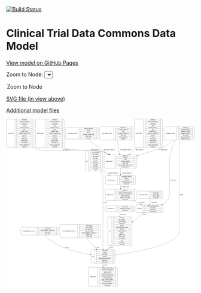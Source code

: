 <link rel='stylesheet' href="assets/style.css">
<link rel='stylesheet' href="https://unpkg.com/leaflet@1.5.1/dist/leaflet.css" integrity="sha512-xwE/Az9zrjBIphAcBb3F6JVqxf46+CDLwfLMHloNu6KEQCAWi6HcDUbeOfBIptF7tcCzusKFjFw2yuvEpDL9wQ==" crossorigin="">
<script type="text/javascript" src="https://code.jquery.com/jquery-3.2.1.min.js"></script>
<script type="text/javascript"  src="https://unpkg.com/leaflet@1.5.1/dist/leaflet.js"></script>
<script type="text/javascript" src="assets/actions.js"></script>

[![Build Status](https://travis-ci.org/CBIIT/ctdc-model.svg?branch=master)](https://travis-ci.org/CBIIT/ctdc-model)

# Clinical Trial Data Commons Data Model

[View model on GitHub Pages](https://cbiit.github.io/ctdc-model/)




Zoom to Node: <select id="node_select">
  <option value="">Zoom to Node</option>
</select>
<div id="model"></div>

<p>
<a href="./model-desc/ctdc-model.svg">SVG file (in view above)</a>
<p>
<a href="./model-desc">Additional model files</a>
<div id='graph' style='display:off;'>
<svg width="2278pt" height="2029pt"
 viewBox="0.00 0.00 2277.50 2029.00" xmlns="http://www.w3.org/2000/svg" xmlns:xlink="http://www.w3.org/1999/xlink">
<g id="graph0" class="graph" transform="scale(1 1) rotate(0) translate(4 2025)">
<title>Perl</title>
<polygon fill="#ffffff" stroke="transparent" points="-4,4 -4,-2025 2273.5,-2025 2273.5,4 -4,4"/>
<!-- drug_eligibility_criterion -->
<g id="node1" class="node">
<title>drug_eligibility_criterion</title>
<path fill="none" stroke="#000000" d="M184.5,-622C184.5,-622 613.5,-622 613.5,-622 619.5,-622 625.5,-628 625.5,-634 625.5,-634 625.5,-702 625.5,-702 625.5,-708 619.5,-714 613.5,-714 613.5,-714 184.5,-714 184.5,-714 178.5,-714 172.5,-708 172.5,-702 172.5,-702 172.5,-634 172.5,-634 172.5,-628 178.5,-622 184.5,-622"/>
<text text-anchor="middle" x="270" y="-664.3" font-family="Times,serif" font-size="14.00" fill="#000000">drug_eligibility_criterion</text>
<polyline fill="none" stroke="#000000" points="367.5,-622 367.5,-714 "/>
<text text-anchor="middle" x="378" y="-664.3" font-family="Times,serif" font-size="14.00" fill="#000000"> </text>
<polyline fill="none" stroke="#000000" points="388.5,-622 388.5,-714 "/>
<text text-anchor="middle" x="496.5" y="-698.8" font-family="Times,serif" font-size="14.00" fill="#000000">criterion_type</text>
<polyline fill="none" stroke="#000000" points="388.5,-691 604.5,-691 "/>
<text text-anchor="middle" x="496.5" y="-675.8" font-family="Times,serif" font-size="14.00" fill="#000000">drug_eligibility_criterion_id</text>
<polyline fill="none" stroke="#000000" points="388.5,-668 604.5,-668 "/>
<text text-anchor="middle" x="496.5" y="-652.8" font-family="Times,serif" font-size="14.00" fill="#000000">drug_name</text>
<polyline fill="none" stroke="#000000" points="388.5,-645 604.5,-645 "/>
<text text-anchor="middle" x="496.5" y="-629.8" font-family="Times,serif" font-size="14.00" fill="#000000">show_node</text>
<polyline fill="none" stroke="#000000" points="604.5,-622 604.5,-714 "/>
<text text-anchor="middle" x="615" y="-664.3" font-family="Times,serif" font-size="14.00" fill="#000000"> </text>
</g>
<!-- arm -->
<g id="node6" class="node">
<title>arm</title>
<path fill="none" stroke="#000000" d="M1033,-282.5C1033,-282.5 1297,-282.5 1297,-282.5 1303,-282.5 1309,-288.5 1309,-294.5 1309,-294.5 1309,-431.5 1309,-431.5 1309,-437.5 1303,-443.5 1297,-443.5 1297,-443.5 1033,-443.5 1033,-443.5 1027,-443.5 1021,-437.5 1021,-431.5 1021,-431.5 1021,-294.5 1021,-294.5 1021,-288.5 1027,-282.5 1033,-282.5"/>
<text text-anchor="middle" x="1043.5" y="-359.3" font-family="Times,serif" font-size="14.00" fill="#000000">arm</text>
<polyline fill="none" stroke="#000000" points="1066,-282.5 1066,-443.5 "/>
<text text-anchor="middle" x="1076.5" y="-359.3" font-family="Times,serif" font-size="14.00" fill="#000000"> </text>
<polyline fill="none" stroke="#000000" points="1087,-282.5 1087,-443.5 "/>
<text text-anchor="middle" x="1187.5" y="-428.3" font-family="Times,serif" font-size="14.00" fill="#000000">arm_drug</text>
<polyline fill="none" stroke="#000000" points="1087,-420.5 1288,-420.5 "/>
<text text-anchor="middle" x="1187.5" y="-405.3" font-family="Times,serif" font-size="14.00" fill="#000000">arm_id</text>
<polyline fill="none" stroke="#000000" points="1087,-397.5 1288,-397.5 "/>
<text text-anchor="middle" x="1187.5" y="-382.3" font-family="Times,serif" font-size="14.00" fill="#000000">arm_target</text>
<polyline fill="none" stroke="#000000" points="1087,-374.5 1288,-374.5 "/>
<text text-anchor="middle" x="1187.5" y="-359.3" font-family="Times,serif" font-size="14.00" fill="#000000">arm_title</text>
<polyline fill="none" stroke="#000000" points="1087,-351.5 1288,-351.5 "/>
<text text-anchor="middle" x="1187.5" y="-336.3" font-family="Times,serif" font-size="14.00" fill="#000000">dbgap_accession_number</text>
<polyline fill="none" stroke="#000000" points="1087,-328.5 1288,-328.5 "/>
<text text-anchor="middle" x="1187.5" y="-313.3" font-family="Times,serif" font-size="14.00" fill="#000000">pubmed_id</text>
<polyline fill="none" stroke="#000000" points="1087,-305.5 1288,-305.5 "/>
<text text-anchor="middle" x="1187.5" y="-290.3" font-family="Times,serif" font-size="14.00" fill="#000000">show_node</text>
<polyline fill="none" stroke="#000000" points="1288,-282.5 1288,-443.5 "/>
<text text-anchor="middle" x="1298.5" y="-359.3" font-family="Times,serif" font-size="14.00" fill="#000000"> </text>
</g>
<!-- drug_eligibility_criterion&#45;&gt;arm -->
<g id="edge19" class="edge">
<title>drug_eligibility_criterion&#45;&gt;arm</title>
<path fill="none" stroke="#000000" d="M449.3307,-621.7524C494.5221,-582.5893 564.3,-527.7385 634,-495 754.3768,-438.4583 901.9046,-404.281 1010.8824,-384.9174"/>
<polygon fill="#000000" stroke="#000000" points="1011.7293,-388.3224 1020.9741,-383.147 1010.5197,-381.4277 1011.7293,-388.3224"/>
<text text-anchor="middle" x="728" y="-465.8" font-family="Times,serif" font-size="14.00" fill="#000000">of_arm</text>
</g>
<!-- gene_fusion_variant -->
<g id="node2" class="node">
<title>gene_fusion_variant</title>
<path fill="none" stroke="#000000" d="M726.5,-1779C726.5,-1779 1093.5,-1779 1093.5,-1779 1099.5,-1779 1105.5,-1785 1105.5,-1791 1105.5,-1791 1105.5,-1905 1105.5,-1905 1105.5,-1911 1099.5,-1917 1093.5,-1917 1093.5,-1917 726.5,-1917 726.5,-1917 720.5,-1917 714.5,-1911 714.5,-1905 714.5,-1905 714.5,-1791 714.5,-1791 714.5,-1785 720.5,-1779 726.5,-1779"/>
<text text-anchor="middle" x="795" y="-1844.3" font-family="Times,serif" font-size="14.00" fill="#000000">gene_fusion_variant</text>
<polyline fill="none" stroke="#000000" points="875.5,-1779 875.5,-1917 "/>
<text text-anchor="middle" x="886" y="-1844.3" font-family="Times,serif" font-size="14.00" fill="#000000"> </text>
<polyline fill="none" stroke="#000000" points="896.5,-1779 896.5,-1917 "/>
<text text-anchor="middle" x="990.5" y="-1901.8" font-family="Times,serif" font-size="14.00" fill="#000000">external_variant_id</text>
<polyline fill="none" stroke="#000000" points="896.5,-1894 1084.5,-1894 "/>
<text text-anchor="middle" x="990.5" y="-1878.8" font-family="Times,serif" font-size="14.00" fill="#000000">gene1</text>
<polyline fill="none" stroke="#000000" points="896.5,-1871 1084.5,-1871 "/>
<text text-anchor="middle" x="990.5" y="-1855.8" font-family="Times,serif" font-size="14.00" fill="#000000">gene2</text>
<polyline fill="none" stroke="#000000" points="896.5,-1848 1084.5,-1848 "/>
<text text-anchor="middle" x="990.5" y="-1832.8" font-family="Times,serif" font-size="14.00" fill="#000000">oncomine_variant_class</text>
<polyline fill="none" stroke="#000000" points="896.5,-1825 1084.5,-1825 "/>
<text text-anchor="middle" x="990.5" y="-1809.8" font-family="Times,serif" font-size="14.00" fill="#000000">show_node</text>
<polyline fill="none" stroke="#000000" points="896.5,-1802 1084.5,-1802 "/>
<text text-anchor="middle" x="990.5" y="-1786.8" font-family="Times,serif" font-size="14.00" fill="#000000">variant_id</text>
<polyline fill="none" stroke="#000000" points="1084.5,-1779 1084.5,-1917 "/>
<text text-anchor="middle" x="1095" y="-1844.3" font-family="Times,serif" font-size="14.00" fill="#000000"> </text>
</g>
<!-- variant_report -->
<g id="node17" class="node">
<title>variant_report</title>
<path fill="none" stroke="#000000" d="M1190,-1428C1190,-1428 1562,-1428 1562,-1428 1568,-1428 1574,-1434 1574,-1440 1574,-1440 1574,-1577 1574,-1577 1574,-1583 1568,-1589 1562,-1589 1562,-1589 1190,-1589 1190,-1589 1184,-1589 1178,-1583 1178,-1577 1178,-1577 1178,-1440 1178,-1440 1178,-1434 1184,-1428 1190,-1428"/>
<text text-anchor="middle" x="1238" y="-1504.8" font-family="Times,serif" font-size="14.00" fill="#000000">variant_report</text>
<polyline fill="none" stroke="#000000" points="1298,-1428 1298,-1589 "/>
<text text-anchor="middle" x="1308.5" y="-1504.8" font-family="Times,serif" font-size="14.00" fill="#000000"> </text>
<polyline fill="none" stroke="#000000" points="1319,-1428 1319,-1589 "/>
<text text-anchor="middle" x="1436" y="-1573.8" font-family="Times,serif" font-size="14.00" fill="#000000">analysis_id</text>
<polyline fill="none" stroke="#000000" points="1319,-1566 1553,-1566 "/>
<text text-anchor="middle" x="1436" y="-1550.8" font-family="Times,serif" font-size="14.00" fill="#000000">cellularity</text>
<polyline fill="none" stroke="#000000" points="1319,-1543 1553,-1543 "/>
<text text-anchor="middle" x="1436" y="-1527.8" font-family="Times,serif" font-size="14.00" fill="#000000">mapd</text>
<polyline fill="none" stroke="#000000" points="1319,-1520 1553,-1520 "/>
<text text-anchor="middle" x="1436" y="-1504.8" font-family="Times,serif" font-size="14.00" fill="#000000">reference_genome</text>
<polyline fill="none" stroke="#000000" points="1319,-1497 1553,-1497 "/>
<text text-anchor="middle" x="1436" y="-1481.8" font-family="Times,serif" font-size="14.00" fill="#000000">show_node</text>
<polyline fill="none" stroke="#000000" points="1319,-1474 1553,-1474 "/>
<text text-anchor="middle" x="1436" y="-1458.8" font-family="Times,serif" font-size="14.00" fill="#000000">torrent_variant_caller_version</text>
<polyline fill="none" stroke="#000000" points="1319,-1451 1553,-1451 "/>
<text text-anchor="middle" x="1436" y="-1435.8" font-family="Times,serif" font-size="14.00" fill="#000000">variant_report_id</text>
<polyline fill="none" stroke="#000000" points="1553,-1428 1553,-1589 "/>
<text text-anchor="middle" x="1563.5" y="-1504.8" font-family="Times,serif" font-size="14.00" fill="#000000"> </text>
</g>
<!-- gene_fusion_variant&#45;&gt;variant_report -->
<g id="edge8" class="edge">
<title>gene_fusion_variant&#45;&gt;variant_report</title>
<path fill="none" stroke="#000000" d="M986.8662,-1778.9391C1024.5234,-1746.2048 1071.1147,-1707.2937 1115,-1675 1152.4289,-1647.4574 1194.3469,-1619.527 1233.4524,-1594.6125"/>
<polygon fill="#000000" stroke="#000000" points="1235.7068,-1597.3271 1242.2737,-1589.0128 1231.9552,-1591.4172 1235.7068,-1597.3271"/>
<text text-anchor="middle" x="1240" y="-1645.8" font-family="Times,serif" font-size="14.00" fill="#000000">gene_fusion_variant_of</text>
</g>
<!-- metastatic_site -->
<g id="node3" class="node">
<title>metastatic_site</title>
<path fill="none" stroke="#000000" d="M1210,-904C1210,-904 1528,-904 1528,-904 1534,-904 1540,-910 1540,-916 1540,-916 1540,-961 1540,-961 1540,-967 1534,-973 1528,-973 1528,-973 1210,-973 1210,-973 1204,-973 1198,-967 1198,-961 1198,-961 1198,-916 1198,-916 1198,-910 1204,-904 1210,-904"/>
<text text-anchor="middle" x="1261.5" y="-934.8" font-family="Times,serif" font-size="14.00" fill="#000000">metastatic_site</text>
<polyline fill="none" stroke="#000000" points="1325,-904 1325,-973 "/>
<text text-anchor="middle" x="1335.5" y="-934.8" font-family="Times,serif" font-size="14.00" fill="#000000"> </text>
<polyline fill="none" stroke="#000000" points="1346,-904 1346,-973 "/>
<text text-anchor="middle" x="1432.5" y="-957.8" font-family="Times,serif" font-size="14.00" fill="#000000">met_site_id</text>
<polyline fill="none" stroke="#000000" points="1346,-950 1519,-950 "/>
<text text-anchor="middle" x="1432.5" y="-934.8" font-family="Times,serif" font-size="14.00" fill="#000000">metastatic_site_name</text>
<polyline fill="none" stroke="#000000" points="1346,-927 1519,-927 "/>
<text text-anchor="middle" x="1432.5" y="-911.8" font-family="Times,serif" font-size="14.00" fill="#000000">show_node</text>
<polyline fill="none" stroke="#000000" points="1519,-904 1519,-973 "/>
<text text-anchor="middle" x="1529.5" y="-934.8" font-family="Times,serif" font-size="14.00" fill="#000000"> </text>
</g>
<!-- case -->
<g id="node11" class="node">
<title>case</title>
<path fill="none" stroke="#000000" d="M1235,-495.5C1235,-495.5 1503,-495.5 1503,-495.5 1509,-495.5 1515,-501.5 1515,-507.5 1515,-507.5 1515,-828.5 1515,-828.5 1515,-834.5 1509,-840.5 1503,-840.5 1503,-840.5 1235,-840.5 1235,-840.5 1229,-840.5 1223,-834.5 1223,-828.5 1223,-828.5 1223,-507.5 1223,-507.5 1223,-501.5 1229,-495.5 1235,-495.5"/>
<text text-anchor="middle" x="1247.5" y="-664.3" font-family="Times,serif" font-size="14.00" fill="#000000">case</text>
<polyline fill="none" stroke="#000000" points="1272,-495.5 1272,-840.5 "/>
<text text-anchor="middle" x="1282.5" y="-664.3" font-family="Times,serif" font-size="14.00" fill="#000000"> </text>
<polyline fill="none" stroke="#000000" points="1293,-495.5 1293,-840.5 "/>
<text text-anchor="middle" x="1393.5" y="-825.3" font-family="Times,serif" font-size="14.00" fill="#000000">case_id</text>
<polyline fill="none" stroke="#000000" points="1293,-817.5 1494,-817.5 "/>
<text text-anchor="middle" x="1393.5" y="-802.3" font-family="Times,serif" font-size="14.00" fill="#000000">ctep_category</text>
<polyline fill="none" stroke="#000000" points="1293,-794.5 1494,-794.5 "/>
<text text-anchor="middle" x="1393.5" y="-779.3" font-family="Times,serif" font-size="14.00" fill="#000000">ctep_subcategory</text>
<polyline fill="none" stroke="#000000" points="1293,-771.5 1494,-771.5 "/>
<text text-anchor="middle" x="1393.5" y="-756.3" font-family="Times,serif" font-size="14.00" fill="#000000">current_step</text>
<polyline fill="none" stroke="#000000" points="1293,-748.5 1494,-748.5 "/>
<text text-anchor="middle" x="1393.5" y="-733.3" font-family="Times,serif" font-size="14.00" fill="#000000">disease</text>
<polyline fill="none" stroke="#000000" points="1293,-725.5 1494,-725.5 "/>
<text text-anchor="middle" x="1393.5" y="-710.3" font-family="Times,serif" font-size="14.00" fill="#000000">ecog_performance_status</text>
<polyline fill="none" stroke="#000000" points="1293,-702.5 1494,-702.5 "/>
<text text-anchor="middle" x="1393.5" y="-687.3" font-family="Times,serif" font-size="14.00" fill="#000000">ethnicity</text>
<polyline fill="none" stroke="#000000" points="1293,-679.5 1494,-679.5 "/>
<text text-anchor="middle" x="1393.5" y="-664.3" font-family="Times,serif" font-size="14.00" fill="#000000">extent_of_disease</text>
<polyline fill="none" stroke="#000000" points="1293,-656.5 1494,-656.5 "/>
<text text-anchor="middle" x="1393.5" y="-641.3" font-family="Times,serif" font-size="14.00" fill="#000000">gender</text>
<polyline fill="none" stroke="#000000" points="1293,-633.5 1494,-633.5 "/>
<text text-anchor="middle" x="1393.5" y="-618.3" font-family="Times,serif" font-size="14.00" fill="#000000">meddra_code</text>
<polyline fill="none" stroke="#000000" points="1293,-610.5 1494,-610.5 "/>
<text text-anchor="middle" x="1393.5" y="-595.3" font-family="Times,serif" font-size="14.00" fill="#000000">patient_status</text>
<polyline fill="none" stroke="#000000" points="1293,-587.5 1494,-587.5 "/>
<text text-anchor="middle" x="1393.5" y="-572.3" font-family="Times,serif" font-size="14.00" fill="#000000">prior_drugs</text>
<polyline fill="none" stroke="#000000" points="1293,-564.5 1494,-564.5 "/>
<text text-anchor="middle" x="1393.5" y="-549.3" font-family="Times,serif" font-size="14.00" fill="#000000">race</text>
<polyline fill="none" stroke="#000000" points="1293,-541.5 1494,-541.5 "/>
<text text-anchor="middle" x="1393.5" y="-526.3" font-family="Times,serif" font-size="14.00" fill="#000000">show_node</text>
<polyline fill="none" stroke="#000000" points="1293,-518.5 1494,-518.5 "/>
<text text-anchor="middle" x="1393.5" y="-503.3" font-family="Times,serif" font-size="14.00" fill="#000000">source_id</text>
<polyline fill="none" stroke="#000000" points="1494,-495.5 1494,-840.5 "/>
<text text-anchor="middle" x="1504.5" y="-664.3" font-family="Times,serif" font-size="14.00" fill="#000000"> </text>
</g>
<!-- metastatic_site&#45;&gt;case -->
<g id="edge9" class="edge">
<title>metastatic_site&#45;&gt;case</title>
<path fill="none" stroke="#000000" d="M1369,-903.9662C1369,-889.2232 1369,-870.7967 1369,-850.7787"/>
<polygon fill="#000000" stroke="#000000" points="1372.5001,-850.5064 1369,-840.5064 1365.5001,-850.5065 1372.5001,-850.5064"/>
<text text-anchor="middle" x="1410.5" y="-862.8" font-family="Times,serif" font-size="14.00" fill="#000000">met_site_of</text>
</g>
<!-- disease_eligibility_criterion -->
<g id="node4" class="node">
<title>disease_eligibility_criterion</title>
<path fill="none" stroke="#000000" d="M655.5,-587.5C655.5,-587.5 1124.5,-587.5 1124.5,-587.5 1130.5,-587.5 1136.5,-593.5 1136.5,-599.5 1136.5,-599.5 1136.5,-736.5 1136.5,-736.5 1136.5,-742.5 1130.5,-748.5 1124.5,-748.5 1124.5,-748.5 655.5,-748.5 655.5,-748.5 649.5,-748.5 643.5,-742.5 643.5,-736.5 643.5,-736.5 643.5,-599.5 643.5,-599.5 643.5,-593.5 649.5,-587.5 655.5,-587.5"/>
<text text-anchor="middle" x="751" y="-664.3" font-family="Times,serif" font-size="14.00" fill="#000000">disease_eligibility_criterion</text>
<polyline fill="none" stroke="#000000" points="858.5,-587.5 858.5,-748.5 "/>
<text text-anchor="middle" x="869" y="-664.3" font-family="Times,serif" font-size="14.00" fill="#000000"> </text>
<polyline fill="none" stroke="#000000" points="879.5,-587.5 879.5,-748.5 "/>
<text text-anchor="middle" x="997.5" y="-733.3" font-family="Times,serif" font-size="14.00" fill="#000000">criterion_type</text>
<polyline fill="none" stroke="#000000" points="879.5,-725.5 1115.5,-725.5 "/>
<text text-anchor="middle" x="997.5" y="-710.3" font-family="Times,serif" font-size="14.00" fill="#000000">ctep_category</text>
<polyline fill="none" stroke="#000000" points="879.5,-702.5 1115.5,-702.5 "/>
<text text-anchor="middle" x="997.5" y="-687.3" font-family="Times,serif" font-size="14.00" fill="#000000">ctep_short_name</text>
<polyline fill="none" stroke="#000000" points="879.5,-679.5 1115.5,-679.5 "/>
<text text-anchor="middle" x="997.5" y="-664.3" font-family="Times,serif" font-size="14.00" fill="#000000">ctep_subcategory</text>
<polyline fill="none" stroke="#000000" points="879.5,-656.5 1115.5,-656.5 "/>
<text text-anchor="middle" x="997.5" y="-641.3" font-family="Times,serif" font-size="14.00" fill="#000000">disease_eligibility_criterion_id</text>
<polyline fill="none" stroke="#000000" points="879.5,-633.5 1115.5,-633.5 "/>
<text text-anchor="middle" x="997.5" y="-618.3" font-family="Times,serif" font-size="14.00" fill="#000000">meddra_code</text>
<polyline fill="none" stroke="#000000" points="879.5,-610.5 1115.5,-610.5 "/>
<text text-anchor="middle" x="997.5" y="-595.3" font-family="Times,serif" font-size="14.00" fill="#000000">show_node</text>
<polyline fill="none" stroke="#000000" points="1115.5,-587.5 1115.5,-748.5 "/>
<text text-anchor="middle" x="1126" y="-664.3" font-family="Times,serif" font-size="14.00" fill="#000000"> </text>
</g>
<!-- disease_eligibility_criterion&#45;&gt;arm -->
<g id="edge20" class="edge">
<title>disease_eligibility_criterion&#45;&gt;arm</title>
<path fill="none" stroke="#000000" d="M962.6127,-587.4659C1000.3671,-545.5929 1046.5899,-494.3275 1085.326,-451.3658"/>
<polygon fill="#000000" stroke="#000000" points="1088.1218,-453.4916 1092.2188,-443.7209 1082.923,-448.8041 1088.1218,-453.4916"/>
<text text-anchor="middle" x="1094" y="-465.8" font-family="Times,serif" font-size="14.00" fill="#000000">of_arm</text>
</g>
<!-- nucleic_acid -->
<g id="node5" class="node">
<title>nucleic_acid</title>
<path fill="none" stroke="#000000" d="M1205,-1036.5C1205,-1036.5 1555,-1036.5 1555,-1036.5 1561,-1036.5 1567,-1042.5 1567,-1048.5 1567,-1048.5 1567,-1162.5 1567,-1162.5 1567,-1168.5 1561,-1174.5 1555,-1174.5 1555,-1174.5 1205,-1174.5 1205,-1174.5 1199,-1174.5 1193,-1168.5 1193,-1162.5 1193,-1162.5 1193,-1048.5 1193,-1048.5 1193,-1042.5 1199,-1036.5 1205,-1036.5"/>
<text text-anchor="middle" x="1246" y="-1101.8" font-family="Times,serif" font-size="14.00" fill="#000000">nucleic_acid</text>
<polyline fill="none" stroke="#000000" points="1299,-1036.5 1299,-1174.5 "/>
<text text-anchor="middle" x="1309.5" y="-1101.8" font-family="Times,serif" font-size="14.00" fill="#000000"> </text>
<polyline fill="none" stroke="#000000" points="1320,-1036.5 1320,-1174.5 "/>
<text text-anchor="middle" x="1433" y="-1159.3" font-family="Times,serif" font-size="14.00" fill="#000000">aliquot_id</text>
<polyline fill="none" stroke="#000000" points="1320,-1151.5 1546,-1151.5 "/>
<text text-anchor="middle" x="1433" y="-1136.3" font-family="Times,serif" font-size="14.00" fill="#000000">molecular_sequence_number</text>
<polyline fill="none" stroke="#000000" points="1320,-1128.5 1546,-1128.5 "/>
<text text-anchor="middle" x="1433" y="-1113.3" font-family="Times,serif" font-size="14.00" fill="#000000">nucleic_acid_concentration</text>
<polyline fill="none" stroke="#000000" points="1320,-1105.5 1546,-1105.5 "/>
<text text-anchor="middle" x="1433" y="-1090.3" font-family="Times,serif" font-size="14.00" fill="#000000">nucleic_acid_type</text>
<polyline fill="none" stroke="#000000" points="1320,-1082.5 1546,-1082.5 "/>
<text text-anchor="middle" x="1433" y="-1067.3" font-family="Times,serif" font-size="14.00" fill="#000000">nucleic_acid_volume</text>
<polyline fill="none" stroke="#000000" points="1320,-1059.5 1546,-1059.5 "/>
<text text-anchor="middle" x="1433" y="-1044.3" font-family="Times,serif" font-size="14.00" fill="#000000">show_node</text>
<polyline fill="none" stroke="#000000" points="1546,-1036.5 1546,-1174.5 "/>
<text text-anchor="middle" x="1556.5" y="-1101.8" font-family="Times,serif" font-size="14.00" fill="#000000"> </text>
</g>
<!-- specimen -->
<g id="node18" class="node">
<title>specimen</title>
<path fill="none" stroke="#000000" d="M1575,-892.5C1575,-892.5 1879,-892.5 1879,-892.5 1885,-892.5 1891,-898.5 1891,-904.5 1891,-904.5 1891,-972.5 1891,-972.5 1891,-978.5 1885,-984.5 1879,-984.5 1879,-984.5 1575,-984.5 1575,-984.5 1569,-984.5 1563,-978.5 1563,-972.5 1563,-972.5 1563,-904.5 1563,-904.5 1563,-898.5 1569,-892.5 1575,-892.5"/>
<text text-anchor="middle" x="1605.5" y="-934.8" font-family="Times,serif" font-size="14.00" fill="#000000">specimen</text>
<polyline fill="none" stroke="#000000" points="1648,-892.5 1648,-984.5 "/>
<text text-anchor="middle" x="1658.5" y="-934.8" font-family="Times,serif" font-size="14.00" fill="#000000"> </text>
<polyline fill="none" stroke="#000000" points="1669,-892.5 1669,-984.5 "/>
<text text-anchor="middle" x="1769.5" y="-969.3" font-family="Times,serif" font-size="14.00" fill="#000000">biopsy_sequence_number</text>
<polyline fill="none" stroke="#000000" points="1669,-961.5 1870,-961.5 "/>
<text text-anchor="middle" x="1769.5" y="-946.3" font-family="Times,serif" font-size="14.00" fill="#000000">show_node</text>
<polyline fill="none" stroke="#000000" points="1669,-938.5 1870,-938.5 "/>
<text text-anchor="middle" x="1769.5" y="-923.3" font-family="Times,serif" font-size="14.00" fill="#000000">specimen_id</text>
<polyline fill="none" stroke="#000000" points="1669,-915.5 1870,-915.5 "/>
<text text-anchor="middle" x="1769.5" y="-900.3" font-family="Times,serif" font-size="14.00" fill="#000000">specimen_type</text>
<polyline fill="none" stroke="#000000" points="1870,-892.5 1870,-984.5 "/>
<text text-anchor="middle" x="1880.5" y="-934.8" font-family="Times,serif" font-size="14.00" fill="#000000"> </text>
</g>
<!-- nucleic_acid&#45;&gt;specimen -->
<g id="edge3" class="edge">
<title>nucleic_acid&#45;&gt;specimen</title>
<path fill="none" stroke="#000000" d="M1523.3923,-1036.4899C1556.5047,-1020.5539 1591.1264,-1003.8916 1622.2323,-988.9214"/>
<polygon fill="#000000" stroke="#000000" points="1623.8433,-992.0303 1631.3363,-984.5399 1620.8077,-985.7228 1623.8433,-992.0303"/>
<text text-anchor="middle" x="1630" y="-1006.8" font-family="Times,serif" font-size="14.00" fill="#000000">of_specimen</text>
</g>
<!-- clinical_trial -->
<g id="node15" class="node">
<title>clinical_trial</title>
<path fill="none" stroke="#000000" d="M1002.5,-.5C1002.5,-.5 1327.5,-.5 1327.5,-.5 1333.5,-.5 1339.5,-6.5 1339.5,-12.5 1339.5,-12.5 1339.5,-218.5 1339.5,-218.5 1339.5,-224.5 1333.5,-230.5 1327.5,-230.5 1327.5,-230.5 1002.5,-230.5 1002.5,-230.5 996.5,-230.5 990.5,-224.5 990.5,-218.5 990.5,-218.5 990.5,-12.5 990.5,-12.5 990.5,-6.5 996.5,-.5 1002.5,-.5"/>
<text text-anchor="middle" x="1043.5" y="-111.8" font-family="Times,serif" font-size="14.00" fill="#000000">clinical_trial</text>
<polyline fill="none" stroke="#000000" points="1096.5,-.5 1096.5,-230.5 "/>
<text text-anchor="middle" x="1107" y="-111.8" font-family="Times,serif" font-size="14.00" fill="#000000"> </text>
<polyline fill="none" stroke="#000000" points="1117.5,-.5 1117.5,-230.5 "/>
<text text-anchor="middle" x="1218" y="-215.3" font-family="Times,serif" font-size="14.00" fill="#000000">clinical_trial_description</text>
<polyline fill="none" stroke="#000000" points="1117.5,-207.5 1318.5,-207.5 "/>
<text text-anchor="middle" x="1218" y="-192.3" font-family="Times,serif" font-size="14.00" fill="#000000">clinical_trial_designation</text>
<polyline fill="none" stroke="#000000" points="1117.5,-184.5 1318.5,-184.5 "/>
<text text-anchor="middle" x="1218" y="-169.3" font-family="Times,serif" font-size="14.00" fill="#000000">clinical_trial_id</text>
<polyline fill="none" stroke="#000000" points="1117.5,-161.5 1318.5,-161.5 "/>
<text text-anchor="middle" x="1218" y="-146.3" font-family="Times,serif" font-size="14.00" fill="#000000">clinical_trial_long_name</text>
<polyline fill="none" stroke="#000000" points="1117.5,-138.5 1318.5,-138.5 "/>
<text text-anchor="middle" x="1218" y="-123.3" font-family="Times,serif" font-size="14.00" fill="#000000">clinical_trial_short_name</text>
<polyline fill="none" stroke="#000000" points="1117.5,-115.5 1318.5,-115.5 "/>
<text text-anchor="middle" x="1218" y="-100.3" font-family="Times,serif" font-size="14.00" fill="#000000">clinical_trial_type</text>
<polyline fill="none" stroke="#000000" points="1117.5,-92.5 1318.5,-92.5 "/>
<text text-anchor="middle" x="1218" y="-77.3" font-family="Times,serif" font-size="14.00" fill="#000000">dbgap_accession_number</text>
<polyline fill="none" stroke="#000000" points="1117.5,-69.5 1318.5,-69.5 "/>
<text text-anchor="middle" x="1218" y="-54.3" font-family="Times,serif" font-size="14.00" fill="#000000">lead_organization</text>
<polyline fill="none" stroke="#000000" points="1117.5,-46.5 1318.5,-46.5 "/>
<text text-anchor="middle" x="1218" y="-31.3" font-family="Times,serif" font-size="14.00" fill="#000000">principal_investigators</text>
<polyline fill="none" stroke="#000000" points="1117.5,-23.5 1318.5,-23.5 "/>
<text text-anchor="middle" x="1218" y="-8.3" font-family="Times,serif" font-size="14.00" fill="#000000">show_node</text>
<polyline fill="none" stroke="#000000" points="1318.5,-.5 1318.5,-230.5 "/>
<text text-anchor="middle" x="1329" y="-111.8" font-family="Times,serif" font-size="14.00" fill="#000000"> </text>
</g>
<!-- arm&#45;&gt;clinical_trial -->
<g id="edge15" class="edge">
<title>arm&#45;&gt;clinical_trial</title>
<path fill="none" stroke="#000000" d="M1165,-282.3017C1165,-269.0207 1165,-254.9838 1165,-240.9183"/>
<polygon fill="#000000" stroke="#000000" points="1168.5001,-240.6816 1165,-230.6817 1161.5001,-240.6817 1168.5001,-240.6816"/>
<text text-anchor="middle" x="1191" y="-252.8" font-family="Times,serif" font-size="14.00" fill="#000000">of_trial</text>
</g>
<!-- ihc_assay_report -->
<g id="node7" class="node">
<title>ihc_assay_report</title>
<path fill="none" stroke="#000000" d="M1597.5,-1059.5C1597.5,-1059.5 1876.5,-1059.5 1876.5,-1059.5 1882.5,-1059.5 1888.5,-1065.5 1888.5,-1071.5 1888.5,-1071.5 1888.5,-1139.5 1888.5,-1139.5 1888.5,-1145.5 1882.5,-1151.5 1876.5,-1151.5 1876.5,-1151.5 1597.5,-1151.5 1597.5,-1151.5 1591.5,-1151.5 1585.5,-1145.5 1585.5,-1139.5 1585.5,-1139.5 1585.5,-1071.5 1585.5,-1071.5 1585.5,-1065.5 1591.5,-1059.5 1597.5,-1059.5"/>
<text text-anchor="middle" x="1654.5" y="-1101.8" font-family="Times,serif" font-size="14.00" fill="#000000">ihc_assay_report</text>
<polyline fill="none" stroke="#000000" points="1723.5,-1059.5 1723.5,-1151.5 "/>
<text text-anchor="middle" x="1734" y="-1101.8" font-family="Times,serif" font-size="14.00" fill="#000000"> </text>
<polyline fill="none" stroke="#000000" points="1744.5,-1059.5 1744.5,-1151.5 "/>
<text text-anchor="middle" x="1806" y="-1136.3" font-family="Times,serif" font-size="14.00" fill="#000000">ihc_assay_id</text>
<polyline fill="none" stroke="#000000" points="1744.5,-1128.5 1867.5,-1128.5 "/>
<text text-anchor="middle" x="1806" y="-1113.3" font-family="Times,serif" font-size="14.00" fill="#000000">ihc_test_gene</text>
<polyline fill="none" stroke="#000000" points="1744.5,-1105.5 1867.5,-1105.5 "/>
<text text-anchor="middle" x="1806" y="-1090.3" font-family="Times,serif" font-size="14.00" fill="#000000">ihc_test_result</text>
<polyline fill="none" stroke="#000000" points="1744.5,-1082.5 1867.5,-1082.5 "/>
<text text-anchor="middle" x="1806" y="-1067.3" font-family="Times,serif" font-size="14.00" fill="#000000">show_node</text>
<polyline fill="none" stroke="#000000" points="1867.5,-1059.5 1867.5,-1151.5 "/>
<text text-anchor="middle" x="1878" y="-1101.8" font-family="Times,serif" font-size="14.00" fill="#000000"> </text>
</g>
<!-- ihc_assay_report&#45;&gt;specimen -->
<g id="edge5" class="edge">
<title>ihc_assay_report&#45;&gt;specimen</title>
<path fill="none" stroke="#000000" d="M1734.241,-1059.4244C1733.0437,-1039.4291 1731.6302,-1015.8237 1730.3713,-994.8006"/>
<polygon fill="#000000" stroke="#000000" points="1733.8589,-994.4877 1729.7674,-984.7148 1726.8714,-994.9062 1733.8589,-994.4877"/>
<text text-anchor="middle" x="1777" y="-1006.8" font-family="Times,serif" font-size="14.00" fill="#000000">of_specimen</text>
</g>
<!-- copy_number_variant -->
<g id="node8" class="node">
<title>copy_number_variant</title>
<path fill="none" stroke="#000000" d="M1136,-1767.5C1136,-1767.5 1514,-1767.5 1514,-1767.5 1520,-1767.5 1526,-1773.5 1526,-1779.5 1526,-1779.5 1526,-1916.5 1526,-1916.5 1526,-1922.5 1520,-1928.5 1514,-1928.5 1514,-1928.5 1136,-1928.5 1136,-1928.5 1130,-1928.5 1124,-1922.5 1124,-1916.5 1124,-1916.5 1124,-1779.5 1124,-1779.5 1124,-1773.5 1130,-1767.5 1136,-1767.5"/>
<text text-anchor="middle" x="1210" y="-1844.3" font-family="Times,serif" font-size="14.00" fill="#000000">copy_number_variant</text>
<polyline fill="none" stroke="#000000" points="1296,-1767.5 1296,-1928.5 "/>
<text text-anchor="middle" x="1306.5" y="-1844.3" font-family="Times,serif" font-size="14.00" fill="#000000"> </text>
<polyline fill="none" stroke="#000000" points="1317,-1767.5 1317,-1928.5 "/>
<text text-anchor="middle" x="1411" y="-1913.3" font-family="Times,serif" font-size="14.00" fill="#000000">chromosome</text>
<polyline fill="none" stroke="#000000" points="1317,-1905.5 1505,-1905.5 "/>
<text text-anchor="middle" x="1411" y="-1890.3" font-family="Times,serif" font-size="14.00" fill="#000000">external_variant_id</text>
<polyline fill="none" stroke="#000000" points="1317,-1882.5 1505,-1882.5 "/>
<text text-anchor="middle" x="1411" y="-1867.3" font-family="Times,serif" font-size="14.00" fill="#000000">gene</text>
<polyline fill="none" stroke="#000000" points="1317,-1859.5 1505,-1859.5 "/>
<text text-anchor="middle" x="1411" y="-1844.3" font-family="Times,serif" font-size="14.00" fill="#000000">oncomine_variant_class</text>
<polyline fill="none" stroke="#000000" points="1317,-1836.5 1505,-1836.5 "/>
<text text-anchor="middle" x="1411" y="-1821.3" font-family="Times,serif" font-size="14.00" fill="#000000">show_node</text>
<polyline fill="none" stroke="#000000" points="1317,-1813.5 1505,-1813.5 "/>
<text text-anchor="middle" x="1411" y="-1798.3" font-family="Times,serif" font-size="14.00" fill="#000000">tumor_suppressor</text>
<polyline fill="none" stroke="#000000" points="1317,-1790.5 1505,-1790.5 "/>
<text text-anchor="middle" x="1411" y="-1775.3" font-family="Times,serif" font-size="14.00" fill="#000000">variant_id</text>
<polyline fill="none" stroke="#000000" points="1505,-1767.5 1505,-1928.5 "/>
<text text-anchor="middle" x="1515.5" y="-1844.3" font-family="Times,serif" font-size="14.00" fill="#000000"> </text>
</g>
<!-- copy_number_variant&#45;&gt;variant_report -->
<g id="edge2" class="edge">
<title>copy_number_variant&#45;&gt;variant_report</title>
<path fill="none" stroke="#000000" d="M1337.151,-1767.1126C1344.7487,-1716.5354 1354.5484,-1651.3006 1362.4044,-1599.0042"/>
<polygon fill="#000000" stroke="#000000" points="1365.8735,-1599.4704 1363.898,-1589.0614 1358.9512,-1598.4305 1365.8735,-1599.4704"/>
<text text-anchor="middle" x="1444.5" y="-1645.8" font-family="Times,serif" font-size="14.00" fill="#000000">copy_number_variant_of</text>
</g>
<!-- snv_variant -->
<g id="node9" class="node">
<title>snv_variant</title>
<path fill="none" stroke="#000000" d="M12,-1675.5C12,-1675.5 318,-1675.5 318,-1675.5 324,-1675.5 330,-1681.5 330,-1687.5 330,-1687.5 330,-2008.5 330,-2008.5 330,-2014.5 324,-2020.5 318,-2020.5 318,-2020.5 12,-2020.5 12,-2020.5 6,-2020.5 0,-2014.5 0,-2008.5 0,-2008.5 0,-1687.5 0,-1687.5 0,-1681.5 6,-1675.5 12,-1675.5"/>
<text text-anchor="middle" x="50" y="-1844.3" font-family="Times,serif" font-size="14.00" fill="#000000">snv_variant</text>
<polyline fill="none" stroke="#000000" points="100,-1675.5 100,-2020.5 "/>
<text text-anchor="middle" x="110.5" y="-1844.3" font-family="Times,serif" font-size="14.00" fill="#000000"> </text>
<polyline fill="none" stroke="#000000" points="121,-1675.5 121,-2020.5 "/>
<text text-anchor="middle" x="215" y="-2005.3" font-family="Times,serif" font-size="14.00" fill="#000000">alternative</text>
<polyline fill="none" stroke="#000000" points="121,-1997.5 309,-1997.5 "/>
<text text-anchor="middle" x="215" y="-1982.3" font-family="Times,serif" font-size="14.00" fill="#000000">amino_acid_change</text>
<polyline fill="none" stroke="#000000" points="121,-1974.5 309,-1974.5 "/>
<text text-anchor="middle" x="215" y="-1959.3" font-family="Times,serif" font-size="14.00" fill="#000000">chromosome</text>
<polyline fill="none" stroke="#000000" points="121,-1951.5 309,-1951.5 "/>
<text text-anchor="middle" x="215" y="-1936.3" font-family="Times,serif" font-size="14.00" fill="#000000">exon</text>
<polyline fill="none" stroke="#000000" points="121,-1928.5 309,-1928.5 "/>
<text text-anchor="middle" x="215" y="-1913.3" font-family="Times,serif" font-size="14.00" fill="#000000">external_variant_id</text>
<polyline fill="none" stroke="#000000" points="121,-1905.5 309,-1905.5 "/>
<text text-anchor="middle" x="215" y="-1890.3" font-family="Times,serif" font-size="14.00" fill="#000000">gene</text>
<polyline fill="none" stroke="#000000" points="121,-1882.5 309,-1882.5 "/>
<text text-anchor="middle" x="215" y="-1867.3" font-family="Times,serif" font-size="14.00" fill="#000000">genomic_hgvs</text>
<polyline fill="none" stroke="#000000" points="121,-1859.5 309,-1859.5 "/>
<text text-anchor="middle" x="215" y="-1844.3" font-family="Times,serif" font-size="14.00" fill="#000000">oncomine_variant_class</text>
<polyline fill="none" stroke="#000000" points="121,-1836.5 309,-1836.5 "/>
<text text-anchor="middle" x="215" y="-1821.3" font-family="Times,serif" font-size="14.00" fill="#000000">position</text>
<polyline fill="none" stroke="#000000" points="121,-1813.5 309,-1813.5 "/>
<text text-anchor="middle" x="215" y="-1798.3" font-family="Times,serif" font-size="14.00" fill="#000000">reference</text>
<polyline fill="none" stroke="#000000" points="121,-1790.5 309,-1790.5 "/>
<text text-anchor="middle" x="215" y="-1775.3" font-family="Times,serif" font-size="14.00" fill="#000000">show_node</text>
<polyline fill="none" stroke="#000000" points="121,-1767.5 309,-1767.5 "/>
<text text-anchor="middle" x="215" y="-1752.3" font-family="Times,serif" font-size="14.00" fill="#000000">transcript_hgvs</text>
<polyline fill="none" stroke="#000000" points="121,-1744.5 309,-1744.5 "/>
<text text-anchor="middle" x="215" y="-1729.3" font-family="Times,serif" font-size="14.00" fill="#000000">transcript_id</text>
<polyline fill="none" stroke="#000000" points="121,-1721.5 309,-1721.5 "/>
<text text-anchor="middle" x="215" y="-1706.3" font-family="Times,serif" font-size="14.00" fill="#000000">variant_classification</text>
<polyline fill="none" stroke="#000000" points="121,-1698.5 309,-1698.5 "/>
<text text-anchor="middle" x="215" y="-1683.3" font-family="Times,serif" font-size="14.00" fill="#000000">variant_id</text>
<polyline fill="none" stroke="#000000" points="309,-1675.5 309,-2020.5 "/>
<text text-anchor="middle" x="319.5" y="-1844.3" font-family="Times,serif" font-size="14.00" fill="#000000"> </text>
</g>
<!-- snv_variant&#45;&gt;variant_report -->
<g id="edge11" class="edge">
<title>snv_variant&#45;&gt;variant_report</title>
<path fill="none" stroke="#000000" d="M330.108,-1679.4398C333.0497,-1677.8904 336.0142,-1676.4086 339,-1675 473.1088,-1611.734 523.0564,-1652.0217 671,-1642 781.2642,-1634.5307 1061.5328,-1653.6432 1168,-1624 1193.6934,-1616.8463 1219.6584,-1605.9533 1244.1233,-1593.6625"/>
<polygon fill="#000000" stroke="#000000" points="1245.7654,-1596.7539 1253.0656,-1589.0754 1242.5704,-1590.5255 1245.7654,-1596.7539"/>
<text text-anchor="middle" x="723.5" y="-1645.8" font-family="Times,serif" font-size="14.00" fill="#000000">snv_variant_of</text>
</g>
<!-- delins_variant -->
<g id="node10" class="node">
<title>delins_variant</title>
<path fill="none" stroke="#000000" d="M360,-1675.5C360,-1675.5 684,-1675.5 684,-1675.5 690,-1675.5 696,-1681.5 696,-1687.5 696,-1687.5 696,-2008.5 696,-2008.5 696,-2014.5 690,-2020.5 684,-2020.5 684,-2020.5 360,-2020.5 360,-2020.5 354,-2020.5 348,-2014.5 348,-2008.5 348,-2008.5 348,-1687.5 348,-1687.5 348,-1681.5 354,-1675.5 360,-1675.5"/>
<text text-anchor="middle" x="407" y="-1844.3" font-family="Times,serif" font-size="14.00" fill="#000000">delins_variant</text>
<polyline fill="none" stroke="#000000" points="466,-1675.5 466,-2020.5 "/>
<text text-anchor="middle" x="476.5" y="-1844.3" font-family="Times,serif" font-size="14.00" fill="#000000"> </text>
<polyline fill="none" stroke="#000000" points="487,-1675.5 487,-2020.5 "/>
<text text-anchor="middle" x="581" y="-2005.3" font-family="Times,serif" font-size="14.00" fill="#000000">alternative</text>
<polyline fill="none" stroke="#000000" points="487,-1997.5 675,-1997.5 "/>
<text text-anchor="middle" x="581" y="-1982.3" font-family="Times,serif" font-size="14.00" fill="#000000">amino_acid_change</text>
<polyline fill="none" stroke="#000000" points="487,-1974.5 675,-1974.5 "/>
<text text-anchor="middle" x="581" y="-1959.3" font-family="Times,serif" font-size="14.00" fill="#000000">chromosome</text>
<polyline fill="none" stroke="#000000" points="487,-1951.5 675,-1951.5 "/>
<text text-anchor="middle" x="581" y="-1936.3" font-family="Times,serif" font-size="14.00" fill="#000000">exon</text>
<polyline fill="none" stroke="#000000" points="487,-1928.5 675,-1928.5 "/>
<text text-anchor="middle" x="581" y="-1913.3" font-family="Times,serif" font-size="14.00" fill="#000000">external_variant_id</text>
<polyline fill="none" stroke="#000000" points="487,-1905.5 675,-1905.5 "/>
<text text-anchor="middle" x="581" y="-1890.3" font-family="Times,serif" font-size="14.00" fill="#000000">gene</text>
<polyline fill="none" stroke="#000000" points="487,-1882.5 675,-1882.5 "/>
<text text-anchor="middle" x="581" y="-1867.3" font-family="Times,serif" font-size="14.00" fill="#000000">genomic_hgvs</text>
<polyline fill="none" stroke="#000000" points="487,-1859.5 675,-1859.5 "/>
<text text-anchor="middle" x="581" y="-1844.3" font-family="Times,serif" font-size="14.00" fill="#000000">oncomine_variant_class</text>
<polyline fill="none" stroke="#000000" points="487,-1836.5 675,-1836.5 "/>
<text text-anchor="middle" x="581" y="-1821.3" font-family="Times,serif" font-size="14.00" fill="#000000">position</text>
<polyline fill="none" stroke="#000000" points="487,-1813.5 675,-1813.5 "/>
<text text-anchor="middle" x="581" y="-1798.3" font-family="Times,serif" font-size="14.00" fill="#000000">reference</text>
<polyline fill="none" stroke="#000000" points="487,-1790.5 675,-1790.5 "/>
<text text-anchor="middle" x="581" y="-1775.3" font-family="Times,serif" font-size="14.00" fill="#000000">show_node</text>
<polyline fill="none" stroke="#000000" points="487,-1767.5 675,-1767.5 "/>
<text text-anchor="middle" x="581" y="-1752.3" font-family="Times,serif" font-size="14.00" fill="#000000">transcript_hgvs</text>
<polyline fill="none" stroke="#000000" points="487,-1744.5 675,-1744.5 "/>
<text text-anchor="middle" x="581" y="-1729.3" font-family="Times,serif" font-size="14.00" fill="#000000">transcript_id</text>
<polyline fill="none" stroke="#000000" points="487,-1721.5 675,-1721.5 "/>
<text text-anchor="middle" x="581" y="-1706.3" font-family="Times,serif" font-size="14.00" fill="#000000">variant_classification</text>
<polyline fill="none" stroke="#000000" points="487,-1698.5 675,-1698.5 "/>
<text text-anchor="middle" x="581" y="-1683.3" font-family="Times,serif" font-size="14.00" fill="#000000">variant_id</text>
<polyline fill="none" stroke="#000000" points="675,-1675.5 675,-2020.5 "/>
<text text-anchor="middle" x="685.5" y="-1844.3" font-family="Times,serif" font-size="14.00" fill="#000000"> </text>
</g>
<!-- delins_variant&#45;&gt;variant_report -->
<g id="edge6" class="edge">
<title>delins_variant&#45;&gt;variant_report</title>
<path fill="none" stroke="#000000" d="M696.1263,-1679.3304C699.0659,-1677.8226 702.0243,-1676.3774 705,-1675 798.936,-1631.519 1069.3693,-1655.4095 1168,-1624 1192.342,-1616.2481 1217.0629,-1605.5003 1240.5587,-1593.6567"/>
<polygon fill="#000000" stroke="#000000" points="1242.2016,-1596.7476 1249.5003,-1589.0678 1239.0055,-1590.5198 1242.2016,-1596.7476"/>
<text text-anchor="middle" x="1072.5" y="-1645.8" font-family="Times,serif" font-size="14.00" fill="#000000">delins_variant_of</text>
</g>
<!-- case&#45;&gt;arm -->
<g id="edge16" class="edge">
<title>case&#45;&gt;arm</title>
<path fill="none" stroke="#000000" d="M1253.5874,-495.4468C1243.6579,-480.6012 1233.901,-466.0137 1224.7019,-452.2601"/>
<polygon fill="#000000" stroke="#000000" points="1227.5185,-450.1758 1219.0496,-443.8095 1221.7,-454.0675 1227.5185,-450.1758"/>
<text text-anchor="middle" x="1262" y="-465.8" font-family="Times,serif" font-size="14.00" fill="#000000">of_arm</text>
</g>
<!-- assignment_report -->
<g id="node12" class="node">
<title>assignment_report</title>
<path fill="none" stroke="#000000" d="M1914.5,-1767.5C1914.5,-1767.5 2257.5,-1767.5 2257.5,-1767.5 2263.5,-1767.5 2269.5,-1773.5 2269.5,-1779.5 2269.5,-1779.5 2269.5,-1916.5 2269.5,-1916.5 2269.5,-1922.5 2263.5,-1928.5 2257.5,-1928.5 2257.5,-1928.5 1914.5,-1928.5 1914.5,-1928.5 1908.5,-1928.5 1902.5,-1922.5 1902.5,-1916.5 1902.5,-1916.5 1902.5,-1779.5 1902.5,-1779.5 1902.5,-1773.5 1908.5,-1767.5 1914.5,-1767.5"/>
<text text-anchor="middle" x="1978.5" y="-1844.3" font-family="Times,serif" font-size="14.00" fill="#000000">assignment_report</text>
<polyline fill="none" stroke="#000000" points="2054.5,-1767.5 2054.5,-1928.5 "/>
<text text-anchor="middle" x="2065" y="-1844.3" font-family="Times,serif" font-size="14.00" fill="#000000"> </text>
<polyline fill="none" stroke="#000000" points="2075.5,-1767.5 2075.5,-1928.5 "/>
<text text-anchor="middle" x="2162" y="-1913.3" font-family="Times,serif" font-size="14.00" fill="#000000">analysis_id</text>
<polyline fill="none" stroke="#000000" points="2075.5,-1905.5 2248.5,-1905.5 "/>
<text text-anchor="middle" x="2162" y="-1890.3" font-family="Times,serif" font-size="14.00" fill="#000000">assignment_logic</text>
<polyline fill="none" stroke="#000000" points="2075.5,-1882.5 2248.5,-1882.5 "/>
<text text-anchor="middle" x="2162" y="-1867.3" font-family="Times,serif" font-size="14.00" fill="#000000">assignment_outcome</text>
<polyline fill="none" stroke="#000000" points="2075.5,-1859.5 2248.5,-1859.5 "/>
<text text-anchor="middle" x="2162" y="-1844.3" font-family="Times,serif" font-size="14.00" fill="#000000">assignment_report_id</text>
<polyline fill="none" stroke="#000000" points="2075.5,-1836.5 2248.5,-1836.5 "/>
<text text-anchor="middle" x="2162" y="-1821.3" font-family="Times,serif" font-size="14.00" fill="#000000">show_node</text>
<polyline fill="none" stroke="#000000" points="2075.5,-1813.5 2248.5,-1813.5 "/>
<text text-anchor="middle" x="2162" y="-1798.3" font-family="Times,serif" font-size="14.00" fill="#000000">step_at_assignment</text>
<polyline fill="none" stroke="#000000" points="2075.5,-1790.5 2248.5,-1790.5 "/>
<text text-anchor="middle" x="2162" y="-1775.3" font-family="Times,serif" font-size="14.00" fill="#000000">treatment_outcome</text>
<polyline fill="none" stroke="#000000" points="2248.5,-1767.5 2248.5,-1928.5 "/>
<text text-anchor="middle" x="2259" y="-1844.3" font-family="Times,serif" font-size="14.00" fill="#000000"> </text>
</g>
<!-- assignment_report&#45;&gt;arm -->
<g id="edge17" class="edge">
<title>assignment_report&#45;&gt;arm</title>
<path fill="none" stroke="#000000" d="M2086,-1767.4002C2086,-1698.6117 2086,-1597.0588 2086,-1508.5 2086,-1508.5 2086,-1508.5 2086,-668 2086,-508.4067 1581.3367,-417.9621 1319.1514,-381.7426"/>
<polygon fill="#000000" stroke="#000000" points="1319.5421,-378.2635 1309.1593,-380.3723 1318.591,-385.1986 1319.5421,-378.2635"/>
<text text-anchor="middle" x="2111" y="-1101.8" font-family="Times,serif" font-size="14.00" fill="#000000">of_arm</text>
</g>
<!-- assignment_report&#45;&gt;variant_report -->
<g id="edge7" class="edge">
<title>assignment_report&#45;&gt;variant_report</title>
<path fill="none" stroke="#000000" d="M2012.0628,-1767.078C1978.4924,-1734.453 1936.5762,-1698.9467 1893,-1675 1867.1045,-1660.7695 1857.2676,-1665.6041 1829,-1657 1748.6094,-1632.5306 1660.7294,-1604.1118 1583.9461,-1578.7253"/>
<polygon fill="#000000" stroke="#000000" points="1584.7497,-1575.3046 1574.1564,-1575.4852 1582.5502,-1581.9501 1584.7497,-1575.3046"/>
<text text-anchor="middle" x="1891.5" y="-1645.8" font-family="Times,serif" font-size="14.00" fill="#000000">of_variant_report</text>
</g>
<!-- assignment_report&#45;&gt;specimen -->
<g id="edge4" class="edge">
<title>assignment_report&#45;&gt;specimen</title>
<path fill="none" stroke="#000000" d="M2040.8842,-1767.361C2007.5723,-1700.2268 1968,-1601.0075 1968,-1508.5 1968,-1508.5 1968,-1508.5 1968,-1105.5 1968,-1052.547 1928.2062,-1015.0539 1880.9589,-989.1999"/>
<polygon fill="#000000" stroke="#000000" points="1882.5361,-986.0749 1872.0579,-984.5068 1879.2712,-992.2669 1882.5361,-986.0749"/>
<text text-anchor="middle" x="2013" y="-1280.3" font-family="Times,serif" font-size="14.00" fill="#000000">of_specimen</text>
</g>
<!-- sequencing_assay -->
<g id="node13" class="node">
<title>sequencing_assay</title>
<path fill="none" stroke="#000000" d="M1207.5,-1226.5C1207.5,-1226.5 1544.5,-1226.5 1544.5,-1226.5 1550.5,-1226.5 1556.5,-1232.5 1556.5,-1238.5 1556.5,-1238.5 1556.5,-1329.5 1556.5,-1329.5 1556.5,-1335.5 1550.5,-1341.5 1544.5,-1341.5 1544.5,-1341.5 1207.5,-1341.5 1207.5,-1341.5 1201.5,-1341.5 1195.5,-1335.5 1195.5,-1329.5 1195.5,-1329.5 1195.5,-1238.5 1195.5,-1238.5 1195.5,-1232.5 1201.5,-1226.5 1207.5,-1226.5"/>
<text text-anchor="middle" x="1268.5" y="-1280.3" font-family="Times,serif" font-size="14.00" fill="#000000">sequencing_assay</text>
<polyline fill="none" stroke="#000000" points="1341.5,-1226.5 1341.5,-1341.5 "/>
<text text-anchor="middle" x="1352" y="-1280.3" font-family="Times,serif" font-size="14.00" fill="#000000"> </text>
<polyline fill="none" stroke="#000000" points="1362.5,-1226.5 1362.5,-1341.5 "/>
<text text-anchor="middle" x="1449" y="-1326.3" font-family="Times,serif" font-size="14.00" fill="#000000">experimental_method</text>
<polyline fill="none" stroke="#000000" points="1362.5,-1318.5 1535.5,-1318.5 "/>
<text text-anchor="middle" x="1449" y="-1303.3" font-family="Times,serif" font-size="14.00" fill="#000000">platform</text>
<polyline fill="none" stroke="#000000" points="1362.5,-1295.5 1535.5,-1295.5 "/>
<text text-anchor="middle" x="1449" y="-1280.3" font-family="Times,serif" font-size="14.00" fill="#000000">qc_result</text>
<polyline fill="none" stroke="#000000" points="1362.5,-1272.5 1535.5,-1272.5 "/>
<text text-anchor="middle" x="1449" y="-1257.3" font-family="Times,serif" font-size="14.00" fill="#000000">sequencing_assay_id</text>
<polyline fill="none" stroke="#000000" points="1362.5,-1249.5 1535.5,-1249.5 "/>
<text text-anchor="middle" x="1449" y="-1234.3" font-family="Times,serif" font-size="14.00" fill="#000000">show_node</text>
<polyline fill="none" stroke="#000000" points="1535.5,-1226.5 1535.5,-1341.5 "/>
<text text-anchor="middle" x="1546" y="-1280.3" font-family="Times,serif" font-size="14.00" fill="#000000"> </text>
</g>
<!-- sequencing_assay&#45;&gt;nucleic_acid -->
<g id="edge14" class="edge">
<title>sequencing_assay&#45;&gt;nucleic_acid</title>
<path fill="none" stroke="#000000" d="M1377.2987,-1226.0462C1377.5942,-1212.8577 1377.9132,-1198.6253 1378.2247,-1184.7217"/>
<polygon fill="#000000" stroke="#000000" points="1381.7248,-1184.7513 1378.4499,-1174.6754 1374.7266,-1184.5945 1381.7248,-1184.7513"/>
<text text-anchor="middle" x="1433.5" y="-1196.8" font-family="Times,serif" font-size="14.00" fill="#000000">of_nucleic_acid</text>
</g>
<!-- file -->
<g id="node14" class="node">
<title>file</title>
<path fill="none" stroke="#000000" d="M962.5,-1393.5C962.5,-1393.5 1147.5,-1393.5 1147.5,-1393.5 1153.5,-1393.5 1159.5,-1399.5 1159.5,-1405.5 1159.5,-1405.5 1159.5,-1611.5 1159.5,-1611.5 1159.5,-1617.5 1153.5,-1623.5 1147.5,-1623.5 1147.5,-1623.5 962.5,-1623.5 962.5,-1623.5 956.5,-1623.5 950.5,-1617.5 950.5,-1611.5 950.5,-1611.5 950.5,-1405.5 950.5,-1405.5 950.5,-1399.5 956.5,-1393.5 962.5,-1393.5"/>
<text text-anchor="middle" x="970" y="-1504.8" font-family="Times,serif" font-size="14.00" fill="#000000">file</text>
<polyline fill="none" stroke="#000000" points="989.5,-1393.5 989.5,-1623.5 "/>
<text text-anchor="middle" x="1000" y="-1504.8" font-family="Times,serif" font-size="14.00" fill="#000000"> </text>
<polyline fill="none" stroke="#000000" points="1010.5,-1393.5 1010.5,-1623.5 "/>
<text text-anchor="middle" x="1074.5" y="-1608.3" font-family="Times,serif" font-size="14.00" fill="#000000">file_description</text>
<polyline fill="none" stroke="#000000" points="1010.5,-1600.5 1138.5,-1600.5 "/>
<text text-anchor="middle" x="1074.5" y="-1585.3" font-family="Times,serif" font-size="14.00" fill="#000000">file_format</text>
<polyline fill="none" stroke="#000000" points="1010.5,-1577.5 1138.5,-1577.5 "/>
<text text-anchor="middle" x="1074.5" y="-1562.3" font-family="Times,serif" font-size="14.00" fill="#000000">file_location</text>
<polyline fill="none" stroke="#000000" points="1010.5,-1554.5 1138.5,-1554.5 "/>
<text text-anchor="middle" x="1074.5" y="-1539.3" font-family="Times,serif" font-size="14.00" fill="#000000">file_name</text>
<polyline fill="none" stroke="#000000" points="1010.5,-1531.5 1138.5,-1531.5 "/>
<text text-anchor="middle" x="1074.5" y="-1516.3" font-family="Times,serif" font-size="14.00" fill="#000000">file_size</text>
<polyline fill="none" stroke="#000000" points="1010.5,-1508.5 1138.5,-1508.5 "/>
<text text-anchor="middle" x="1074.5" y="-1493.3" font-family="Times,serif" font-size="14.00" fill="#000000">file_status</text>
<polyline fill="none" stroke="#000000" points="1010.5,-1485.5 1138.5,-1485.5 "/>
<text text-anchor="middle" x="1074.5" y="-1470.3" font-family="Times,serif" font-size="14.00" fill="#000000">file_type</text>
<polyline fill="none" stroke="#000000" points="1010.5,-1462.5 1138.5,-1462.5 "/>
<text text-anchor="middle" x="1074.5" y="-1447.3" font-family="Times,serif" font-size="14.00" fill="#000000">md5sum</text>
<polyline fill="none" stroke="#000000" points="1010.5,-1439.5 1138.5,-1439.5 "/>
<text text-anchor="middle" x="1074.5" y="-1424.3" font-family="Times,serif" font-size="14.00" fill="#000000">show_node</text>
<polyline fill="none" stroke="#000000" points="1010.5,-1416.5 1138.5,-1416.5 "/>
<text text-anchor="middle" x="1074.5" y="-1401.3" font-family="Times,serif" font-size="14.00" fill="#000000">uuid</text>
<polyline fill="none" stroke="#000000" points="1138.5,-1393.5 1138.5,-1623.5 "/>
<text text-anchor="middle" x="1149" y="-1504.8" font-family="Times,serif" font-size="14.00" fill="#000000"> </text>
</g>
<!-- file&#45;&gt;arm -->
<g id="edge18" class="edge">
<title>file&#45;&gt;arm</title>
<path fill="none" stroke="#000000" d="M1135.6665,-1393.2396C1152.3686,-1359.5655 1165,-1321.652 1165,-1284 1165,-1284 1165,-1284 1165,-668 1165,-596.0451 1165,-514.5414 1165,-453.9006"/>
<polygon fill="#000000" stroke="#000000" points="1168.5001,-453.5915 1165,-443.5916 1161.5001,-453.5916 1168.5001,-453.5915"/>
<text text-anchor="middle" x="1190" y="-1006.8" font-family="Times,serif" font-size="14.00" fill="#000000">of_arm</text>
</g>
<!-- file&#45;&gt;sequencing_assay -->
<g id="edge12" class="edge">
<title>file&#45;&gt;sequencing_assay</title>
<path fill="none" stroke="#000000" d="M1159.7835,-1400.637C1162.8543,-1398.0271 1165.9297,-1395.4763 1169,-1393 1190.1878,-1375.9115 1214.4689,-1360.2998 1238.7717,-1346.563"/>
<polygon fill="#000000" stroke="#000000" points="1240.6813,-1349.5059 1247.7206,-1341.5876 1237.2798,-1343.3879 1240.6813,-1349.5059"/>
<text text-anchor="middle" x="1286.5" y="-1363.8" font-family="Times,serif" font-size="14.00" fill="#000000">of_sequencing_assay</text>
</g>
<!-- indel_variant -->
<g id="node16" class="node">
<title>indel_variant</title>
<path fill="none" stroke="#000000" d="M1556,-1675.5C1556,-1675.5 1872,-1675.5 1872,-1675.5 1878,-1675.5 1884,-1681.5 1884,-1687.5 1884,-1687.5 1884,-2008.5 1884,-2008.5 1884,-2014.5 1878,-2020.5 1872,-2020.5 1872,-2020.5 1556,-2020.5 1556,-2020.5 1550,-2020.5 1544,-2014.5 1544,-2008.5 1544,-2008.5 1544,-1687.5 1544,-1687.5 1544,-1681.5 1550,-1675.5 1556,-1675.5"/>
<text text-anchor="middle" x="1599" y="-1844.3" font-family="Times,serif" font-size="14.00" fill="#000000">indel_variant</text>
<polyline fill="none" stroke="#000000" points="1654,-1675.5 1654,-2020.5 "/>
<text text-anchor="middle" x="1664.5" y="-1844.3" font-family="Times,serif" font-size="14.00" fill="#000000"> </text>
<polyline fill="none" stroke="#000000" points="1675,-1675.5 1675,-2020.5 "/>
<text text-anchor="middle" x="1769" y="-2005.3" font-family="Times,serif" font-size="14.00" fill="#000000">alternative</text>
<polyline fill="none" stroke="#000000" points="1675,-1997.5 1863,-1997.5 "/>
<text text-anchor="middle" x="1769" y="-1982.3" font-family="Times,serif" font-size="14.00" fill="#000000">amino_acid_change</text>
<polyline fill="none" stroke="#000000" points="1675,-1974.5 1863,-1974.5 "/>
<text text-anchor="middle" x="1769" y="-1959.3" font-family="Times,serif" font-size="14.00" fill="#000000">chromosome</text>
<polyline fill="none" stroke="#000000" points="1675,-1951.5 1863,-1951.5 "/>
<text text-anchor="middle" x="1769" y="-1936.3" font-family="Times,serif" font-size="14.00" fill="#000000">exon</text>
<polyline fill="none" stroke="#000000" points="1675,-1928.5 1863,-1928.5 "/>
<text text-anchor="middle" x="1769" y="-1913.3" font-family="Times,serif" font-size="14.00" fill="#000000">external_variant_id</text>
<polyline fill="none" stroke="#000000" points="1675,-1905.5 1863,-1905.5 "/>
<text text-anchor="middle" x="1769" y="-1890.3" font-family="Times,serif" font-size="14.00" fill="#000000">gene</text>
<polyline fill="none" stroke="#000000" points="1675,-1882.5 1863,-1882.5 "/>
<text text-anchor="middle" x="1769" y="-1867.3" font-family="Times,serif" font-size="14.00" fill="#000000">genomic_hgvs</text>
<polyline fill="none" stroke="#000000" points="1675,-1859.5 1863,-1859.5 "/>
<text text-anchor="middle" x="1769" y="-1844.3" font-family="Times,serif" font-size="14.00" fill="#000000">oncomine_variant_class</text>
<polyline fill="none" stroke="#000000" points="1675,-1836.5 1863,-1836.5 "/>
<text text-anchor="middle" x="1769" y="-1821.3" font-family="Times,serif" font-size="14.00" fill="#000000">position</text>
<polyline fill="none" stroke="#000000" points="1675,-1813.5 1863,-1813.5 "/>
<text text-anchor="middle" x="1769" y="-1798.3" font-family="Times,serif" font-size="14.00" fill="#000000">reference</text>
<polyline fill="none" stroke="#000000" points="1675,-1790.5 1863,-1790.5 "/>
<text text-anchor="middle" x="1769" y="-1775.3" font-family="Times,serif" font-size="14.00" fill="#000000">show_node</text>
<polyline fill="none" stroke="#000000" points="1675,-1767.5 1863,-1767.5 "/>
<text text-anchor="middle" x="1769" y="-1752.3" font-family="Times,serif" font-size="14.00" fill="#000000">transcript_hgvs</text>
<polyline fill="none" stroke="#000000" points="1675,-1744.5 1863,-1744.5 "/>
<text text-anchor="middle" x="1769" y="-1729.3" font-family="Times,serif" font-size="14.00" fill="#000000">transcript_id</text>
<polyline fill="none" stroke="#000000" points="1675,-1721.5 1863,-1721.5 "/>
<text text-anchor="middle" x="1769" y="-1706.3" font-family="Times,serif" font-size="14.00" fill="#000000">variant_classification</text>
<polyline fill="none" stroke="#000000" points="1675,-1698.5 1863,-1698.5 "/>
<text text-anchor="middle" x="1769" y="-1683.3" font-family="Times,serif" font-size="14.00" fill="#000000">variant_id</text>
<polyline fill="none" stroke="#000000" points="1863,-1675.5 1863,-2020.5 "/>
<text text-anchor="middle" x="1873.5" y="-1844.3" font-family="Times,serif" font-size="14.00" fill="#000000"> </text>
</g>
<!-- indel_variant&#45;&gt;variant_report -->
<g id="edge10" class="edge">
<title>indel_variant&#45;&gt;variant_report</title>
<path fill="none" stroke="#000000" d="M1569.5769,-1675.4095C1558.7693,-1663.8999 1547.8466,-1652.658 1537,-1642 1521.2782,-1626.5514 1503.9598,-1610.923 1486.686,-1596.0686"/>
<polygon fill="#000000" stroke="#000000" points="1488.6367,-1593.1319 1478.7585,-1589.3015 1484.092,-1598.456 1488.6367,-1593.1319"/>
<text text-anchor="middle" x="1605.5" y="-1645.8" font-family="Times,serif" font-size="14.00" fill="#000000">indel_variant_of</text>
</g>
<!-- variant_report&#45;&gt;sequencing_assay -->
<g id="edge13" class="edge">
<title>variant_report&#45;&gt;sequencing_assay</title>
<path fill="none" stroke="#000000" d="M1376,-1427.7675C1376,-1402.799 1376,-1375.5664 1376,-1351.5841"/>
<polygon fill="#000000" stroke="#000000" points="1379.5001,-1351.5211 1376,-1341.5211 1372.5001,-1351.5211 1379.5001,-1351.5211"/>
<text text-anchor="middle" x="1451.5" y="-1363.8" font-family="Times,serif" font-size="14.00" fill="#000000">of_sequencing_assay</text>
</g>
<!-- specimen&#45;&gt;case -->
<g id="edge1" class="edge">
<title>specimen&#45;&gt;case</title>
<path fill="none" stroke="#000000" d="M1665.8644,-892.3067C1626.5299,-862.5861 1573.5262,-822.5372 1523.1913,-784.5049"/>
<polygon fill="#000000" stroke="#000000" points="1525.2268,-781.6561 1515.1382,-778.4201 1521.0068,-787.2411 1525.2268,-781.6561"/>
<text text-anchor="middle" x="1668" y="-862.8" font-family="Times,serif" font-size="14.00" fill="#000000">of_case</text>
</g>
</g>
</svg>
</div>
